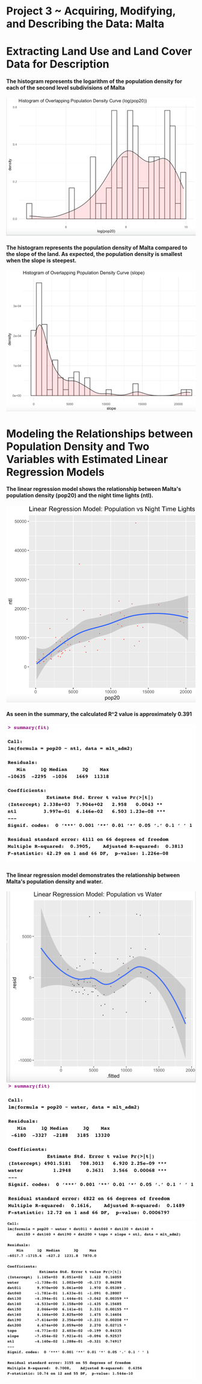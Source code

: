 # Project 3 ~ Acquiring, Modifying, and Describing the Data: Malta

# Extracting Land Use and Land Cover Data for Description
#### The histogram represents the logarithm of the population density for each of the second level subdivisions of Malta
![](loghist.png)

#### The histogram represents the population density of Malta compared to the slope of the land. As expected, the population density is smallest when the slope is steepest.
![](slopehist.png)

# Modeling the Relationships between Population Density and Two Variables with Estimated Linear Regression Models 
#### The linear regression model shows the relationship between Malta's population density (pop20) and the night time lights (ntl).
![](ntlvspop.png)
#### As seen in the summary, the calculated R^2 value is approximately 0.391
![](sum.png)
#### The linear regression model demonstrates the relationship between Malta's population density and water. 
![](wtr.png)
![](fit.png)
![](call.png)

